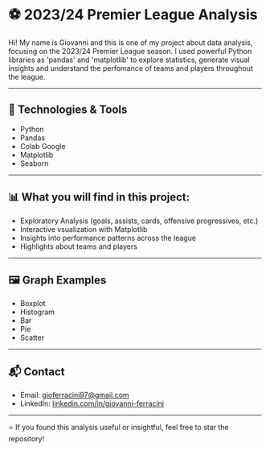 # ⚽ 2023/24 Premier League Analysis

Hi! My name is Giovanni and this is one of my project about data analysis, focusing on the 2023/24 Premier League season. I used powerful Python libraries as 'pandas' and 'matplotlib' to explore statistics, generate visual insights and understand the perfomance of teams and players throughout the league. 

---

## 🧰 Technologies & Tools

- Python
- Pandas
- Colab Google
- Matplotlib
- Seaborn

---

## 📊 What you will find in this project:

- Exploratory Analysis (goals, assists, cards, offensive progressives, etc.) 
- Interactive vsualization with Matplotlib
- Insights into performance patterns across the league
- Highlights about teams and players

---

## 🖼️ Graph Examples

- Boxplot
- Histogram
- Bar
- Pie
- Scatter 

---

## 📬 Contact

- Email: gioferracini97@gmail.com
- LinkedIn: [linkedin.com/in/giovanni-ferracini](https://www.linkedin.com/in/giovanni-ferracini/)

---

⭐ If you found this analysis useful or insightful, feel free to star the repository!

